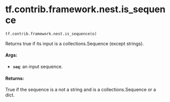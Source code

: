 <div itemscope itemtype="http://developers.google.com/ReferenceObject">
<meta itemprop="name" content="tf.contrib.framework.nest.is_sequence" />
<meta itemprop="path" content="Stable" />
</div>

# tf.contrib.framework.nest.is_sequence

``` python
tf.contrib.framework.nest.is_sequence(o)
```

Returns true if its input is a collections.Sequence (except strings).

#### Args:

* <b>`seq`</b>: an input sequence.


#### Returns:

True if the sequence is a not a string and is a collections.Sequence or a
dict.